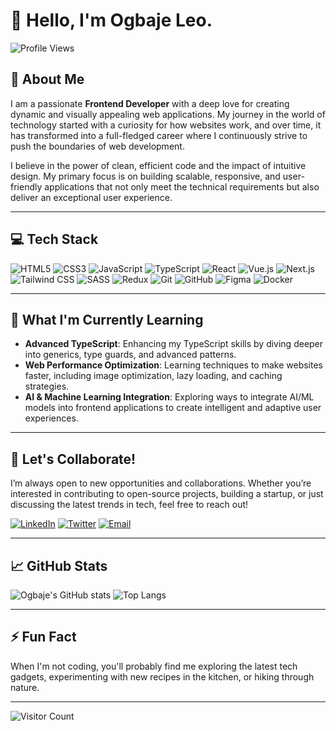 # 👋 Hello,  I'm Ogbaje Leo.

![Profile Views](https://komarev.com/ghpvc/?username=ogbajeleo&color=brightgreen&style=flat-square)

## 🌟 About Me

I am a passionate **Frontend Developer** with a deep love for creating dynamic and visually appealing web applications. My journey in the world of technology started with a curiosity for how websites work, and over time, it has transformed into a full-fledged career where I continuously strive to push the boundaries of web development.

I believe in the power of clean, efficient code and the impact of intuitive design. My primary focus is on building scalable, responsive, and user-friendly applications that not only meet the technical requirements but also deliver an exceptional user experience.

---

## 💻 Tech Stack

![HTML5](https://img.shields.io/badge/-HTML5-E34F26?style=flat-square&logo=html5&logoColor=white)
![CSS3](https://img.shields.io/badge/-CSS3-1572B6?style=flat-square&logo=css3)
![JavaScript](https://img.shields.io/badge/-JavaScript-EDD222?style=flat-square&logo=javascript&logoColor=white)
![TypeScript](https://img.shields.io/badge/-TypeScript-007ACC?style=flat-square&logo=typescript&logoColor=white)
![React](https://img.shields.io/badge/-React-61DAFB?style=flat-square&logo=react&logoColor=white)
![Vue.js](https://img.shields.io/badge/-Vue.js-4FC08D?style=flat-square&logo=vue.js&logoColor=white)
![Next.js](https://img.shields.io/badge/-Next.js-000000?style=flat-square&logo=next.js&logoColor=white)
![Tailwind CSS](https://img.shields.io/badge/-TailwindCSS-38B2AC?style=flat-square&logo=tailwind-css&logoColor=white)
![SASS](https://img.shields.io/badge/-SASS-CC6699?style=flat-square&logo=sass&logoColor=white)
![Redux](https://img.shields.io/badge/-Redux-764ABC?style=flat-square&logo=redux&logoColor=white)
![Git](https://img.shields.io/badge/-Git-F05032?style=flat-square&logo=git&logoColor=white)
![GitHub](https://img.shields.io/badge/-GitHub-181717?style=flat-square&logo=github&logoColor=white)
![Figma](https://img.shields.io/badge/-Figma-F24E1E?style=flat-square&logo=figma&logoColor=white)
![Docker](https://img.shields.io/badge/-Docker-2496ED?style=flat-square&logo=docker&logoColor=white)

---

## 🌱 What I'm Currently Learning

- **Advanced TypeScript**: Enhancing my TypeScript skills by diving deeper into generics, type guards, and advanced patterns.
- **Web Performance Optimization**: Learning techniques to make websites faster, including image optimization, lazy loading, and caching strategies.
- **AI & Machine Learning Integration**: Exploring ways to integrate AI/ML models into frontend applications to create intelligent and adaptive user experiences.

---

## 💬 Let's Collaborate!

I’m always open to new opportunities and collaborations. Whether you’re interested in contributing to open-source projects, building a startup, or just discussing the latest trends in tech, feel free to reach out!

[![LinkedIn](https://img.shields.io/badge/-LinkedIn-0077B5?style=flat-square&logo=linkedin&logoColor=white)](https://www.linkedin.com/in/ogbajeleo)
[![Twitter](https://img.shields.io/badge/-Twitter-1DA1F2?style=flat-square&logo=twitter&logoColor=white)](https://twitter.com/omaebije)
[![Email](https://img.shields.io/badge/-Email-D14836?style=flat-square&logo=gmail&logoColor=white)](mailto:leonardaromeh@gmail.com)

---

## 📈 GitHub Stats

![Ogbaje's GitHub stats](https://github-readme-stats.vercel.app/api?username=ogbajeleo&show_icons=true&theme=radical&count_private=true)
![Top Langs](https://github-readme-stats.vercel.app/api/top-langs/?username=ogbajeleo&layout=compact&theme=radical&langs_count=6)

---

## ⚡ Fun Fact

When I'm not coding, you'll probably find me exploring the latest tech gadgets, experimenting with new recipes in the kitchen, or hiking through nature.

---

![Visitor Count](https://komarev.com/ghpvc/?username=ogbajeleo&style=flat-square)
